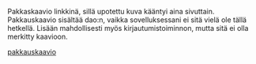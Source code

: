 Pakkaskaavio linkkinä, sillä upotettu kuva kääntyi aina sivuttain. Pakkauskaavio sisältää dao:n, vaikka sovelluksessani ei sitä vielä ole tällä hetkellä.
Lisään mahdollisesti myös kirjautumistoiminnon, mutta sitä ei olla merkitty kaavioon.


[pakkauskaavio](https://raw.githubusercontent.com/robertrantanen/ot-harjoitustyo/master/Documentation/kuvat/pakkauskaavio.jpg)
